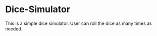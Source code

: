 # Dice-Simulator

This is a simple dice simulator. User can roll the dice as many times as needed. 
